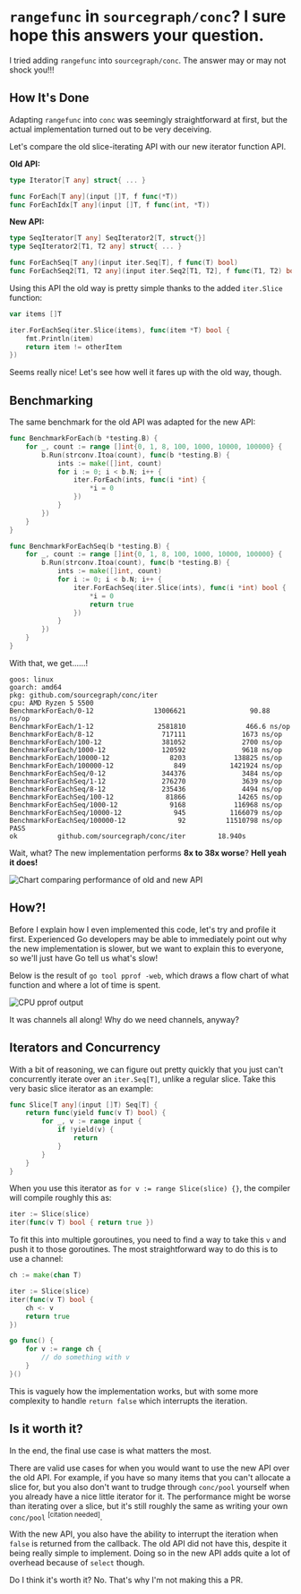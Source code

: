 # `rangefunc` in `sourcegraph/conc`? I sure hope this answers your question.

I tried adding `rangefunc` into `sourcegraph/conc`. The answer may or may not
shock you\!\!\!

## How It's Done

Adapting `rangefunc` into `conc` was seemingly straightforward at first, but
the actual implementation turned out to be very deceiving.

Let's compare the old slice-iterating API with our new iterator function API.

**Old API:**

``` go
type Iterator[T any] struct{ ... }

func ForEach[T any](input []T, f func(*T))
func ForEachIdx[T any](input []T, f func(int, *T))
```

**New API:**

``` go
type SeqIterator[T any] SeqIterator2[T, struct{}]
type SeqIterator2[T1, T2 any] struct{ ... }

func ForEachSeq[T any](input iter.Seq[T], f func(T) bool)
func ForEachSeq2[T1, T2 any](input iter.Seq2[T1, T2], f func(T1, T2) bool)
```

Using this API the old way is pretty simple thanks to the added `iter.Slice`
function:

``` go
var items []T

iter.ForEachSeq(iter.Slice(items), func(item *T) bool {
    fmt.Println(item)
    return item != otherItem
})
```

Seems really nice\! Let's see how well it fares up with the old way, though.

## Benchmarking

The same benchmark for the old API was adapted for the new API:

``` go
func BenchmarkForEach(b *testing.B) {
	for _, count := range []int{0, 1, 8, 100, 1000, 10000, 100000} {
		b.Run(strconv.Itoa(count), func(b *testing.B) {
			ints := make([]int, count)
			for i := 0; i < b.N; i++ {
				iter.ForEach(ints, func(i *int) {
					*i = 0
				})
			}
		})
	}
}

func BenchmarkForEachSeq(b *testing.B) {
	for _, count := range []int{0, 1, 8, 100, 1000, 10000, 100000} {
		b.Run(strconv.Itoa(count), func(b *testing.B) {
			ints := make([]int, count)
			for i := 0; i < b.N; i++ {
				iter.ForEachSeq(iter.Slice(ints), func(i *int) bool {
					*i = 0
					return true
				})
			}
		})
	}
}
```

With that, we get......\!

``` 
goos: linux
goarch: amd64
pkg: github.com/sourcegraph/conc/iter
cpu: AMD Ryzen 5 5500
BenchmarkForEach/0-12               13006621                90.88 ns/op
BenchmarkForEach/1-12                2581810               466.6 ns/op
BenchmarkForEach/8-12                 717111              1673 ns/op
BenchmarkForEach/100-12               381052              2700 ns/op
BenchmarkForEach/1000-12              120592              9618 ns/op
BenchmarkForEach/10000-12               8203            138825 ns/op
BenchmarkForEach/100000-12               849           1421924 ns/op
BenchmarkForEachSeq/0-12              344376              3484 ns/op
BenchmarkForEachSeq/1-12              276270              3639 ns/op
BenchmarkForEachSeq/8-12              235436              4494 ns/op
BenchmarkForEachSeq/100-12             81866             14265 ns/op
BenchmarkForEachSeq/1000-12             9168            116968 ns/op
BenchmarkForEachSeq/10000-12             945           1166079 ns/op
BenchmarkForEachSeq/100000-12             92          11510798 ns/op
PASS
ok          github.com/sourcegraph/conc/iter        18.940s
```

Wait, what? The new implementation performs **8x to 38x worse**? **Hell yeah it does\!**

![Chart comparing performance of old and new API](./benchmark.svg)

## How?\!

Before I explain how I even implemented this code, let's try and profile it
first. Experienced Go developers may be able to immediately point out why the
new implementation is slower, but we want to explain this to everyone, so we'll
just have Go tell us what's slow\!

Below is the result of `go tool pprof -web`, which draws a flow chart of what
function and where a lot of time is spent.

![CPU pprof output](./cpuprofile.svg)

It was channels all along\! Why do we need channels, anyway?

## Iterators and Concurrency

With a bit of reasoning, we can figure out pretty quickly that you just can't
concurrently iterate over an `iter.Seq[T]`, unlike a regular slice. Take this
very basic slice iterator as an example:

``` go
func Slice[T any](input []T) Seq[T] {
    return func(yield func(v T) bool) {
        for _, v := range input {
            if !yield(v) {
                return
            }
        }
    }
}
```

When you use this iterator as `for v := range Slice(slice) {}`, the compiler
will compile roughly this as:

``` go
iter := Slice(slice)
iter(func(v T) bool { return true })
```

To fit this into multiple goroutines, you need to find a way to take this `v`
and push it to those goroutines. The most straightforward way to do this is to
use a channel:

``` go
ch := make(chan T)

iter := Slice(slice)
iter(func(v T) bool {
    ch <- v
    return true
})

go func() {
    for v := range ch {
        // do something with v
    }
}()
```

This is vaguely how the implementation works, but with some more complexity to
handle `return false` which interrupts the iteration.

## Is it worth it?

In the end, the final use case is what matters the most.

There are valid use cases for when you would want to use the new API over the
old API. For example, if you have so many items that you can't allocate a slice
for, but you also don't want to trudge through `conc/pool` yourself when you
already have a nice little iterator for it. The performance might be worse than
iterating over a slice, but it's still roughly the same as writing your own
`conc/pool` <sup>\[citation needed\]</sup>.

With the new API, you also have the ability to interrupt the iteration when
`false` is returned from the callback. The old API did not have this, despite
it being really simple to implement. Doing so in the new API adds quite a lot
of overhead because of `select` though.

Do I think it's worth it? No. That's why I'm not making this a PR.
